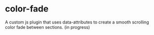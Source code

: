 # color-fade
A custom js plugin that uses data-attributes to create a smooth scrolling color fade between sections.
(in progress)
